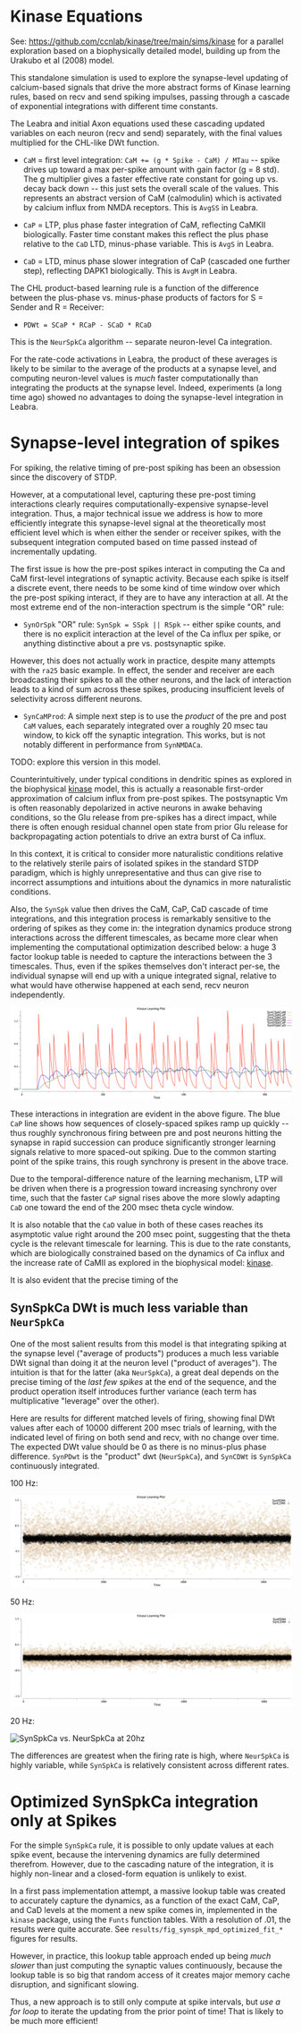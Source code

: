 # Kinase Equations

See: https://github.com/ccnlab/kinase/tree/main/sims/kinase for a parallel exploration based on a biophysically detailed model, building up from the Urakubo et al (2008) model.

This standalone simulation is used to explore the synapse-level updating of calcium-based signals that drive the more abstract forms of Kinase learning rules, based on recv and send spiking impulses, passing through a cascade of exponential integrations with different time constants.

The Leabra and initial Axon equations used these cascading updated variables on each neuron (recv and send) separately, with the final values multiplied for the CHL-like DWt function.

* `CaM` = first level integration: `CaM += (g * Spike - CaM) / MTau` -- spike drives up toward a max per-spike amount with gain factor (g = 8 std).  The g multiplier gives a faster effective rate constant for going up vs. decay back down -- this just sets the overall scale of the values.  This represents an abstract version of CaM (calmodulin) which is activated by calcium influx from NMDA receptors.  This is `AvgSS` in Leabra.

* `CaP` = LTP, plus phase faster integration of CaM, reflecting CaMKII biologically.  Faster time constant makes this reflect the plus phase relative to the `CaD` LTD, minus-phase variable.  This is `AvgS` in Leabra.

* `CaD` = LTD, minus phase slower integration of CaP (cascaded one further step), reflecting DAPK1 biologically.  This is `AvgM` in Leabra.

The CHL product-based learning rule is a function of the difference between the plus-phase vs. minus-phase products of factors for S = Sender and R = Receiver:

* `PDWt = SCaP * RCaP - SCaD * RCaD`

This is the `NeurSpkCa` algorithm -- separate neuron-level Ca integration.

For the rate-code activations in Leabra, the product of these averages is likely to be similar to the average of the products at a synapse level, and computing neuron-level values is *much* faster computationally than integrating the products at the synapse level.  Indeed, experiments (a long time ago) showed no advantages to doing the synapse-level integration in Leabra.

# Synapse-level integration of spikes

For spiking, the relative timing of pre-post spiking has been an obsession since the discovery of STDP.

However, at a computational level, capturing these pre-post timing interactions clearly requires computationally-expensive synapse-level integration.  Thus, a major technical issue we address is how to more efficiently integrate this synapse-level signal at the theoretically most efficient level which is when either the sender or receiver spikes, with the subsequent integration computed based on time passed instead of incrementally updating.

The first issue is how the pre-post spikes interact in computing the Ca and CaM first-level integrations of synaptic activity.  Because each spike is itself a discrete event, there needs to be some kind of time window over which the pre-post spiking interact, if they are to have any interaction at all.  At the most extreme end of the non-interaction spectrum is the simple "OR" rule:

* `SynOrSpk` "OR" rule: `SynSpk = SSpk || RSpk` -- either spike counts, and there is no explicit interaction at the level of the Ca influx per spike, or anything distinctive about a pre vs. postsynaptic spike.

However, this does not actually work in practice, despite many attempts with the `ra25` basic example.  In effect, the sender and receiver are each broadcasting their spikes to all the other neurons, and the lack of interaction leads to a kind of sum across these spikes, producing insufficient levels of selectivity across different neurons.

* `SynCaMProd`: A simple next step is to use the *product* of the pre and post `CaM` values, each separately integrated over a roughly 20 msec tau window, to kick off the synaptic integration.  This works, but is not notably different in performance from `SynNMDACa`.

TODO: explore this version in this model.

Counterintuitively, under typical conditions in dendritic spines as explored in the biophysical [kinase](https://github.com/ccnlab/kinase/tree/main/sims/kinase) model, this is actually a reasonable first-order approximation of calcium influx from pre-post spikes.  The postsynaptic Vm is often reasonably depolarized in active neurons in awake behaving conditions, so the Glu release from pre-spikes has a direct impact, while there is often enough residual channel open state from prior Glu release for backpropagating action potentials to drive an extra burst of Ca influx.

In this context, it is critical to consider more naturalistic conditions relative to the relatively sterile pairs of isolated spikes in the standard STDP paradigm, which is highly unrepresentative and thus can give rise to incorrect assumptions and intuitions about the dynamics in more naturalistic conditions. 

Also, the `SynSpk` value then drives the CaM, CaP, CaD cascade of time integrations, and this integration process is remarkably sensitive to the ordering of spikes as they come in: the integration dynamics produce strong interactions across the different timescales, as became more clear when implementing the computational optimization described below: a huge 3 factor lookup table is needed to capture the interactions between the 3 timescales.  Thus, even if the spikes themselves don't interact per-se, the individual synapse will end up with a unique integrated signal, relative to what would have otherwise happened at each send, recv neuron independently.

![20hz SynSpkCa integration](results/fig_synspk_mpd_optimized_fit_20hz_res01.png?raw=true "SynSpkCa for  20hz of both pre-post firing")

These interactions in integration are evident in the above figure.  The blue `CaP` line shows how sequences of closely-spaced spikes ramp up quickly -- thus roughly synchronous firing between pre and post neurons hitting the synapse in rapid succession can produce significantly stronger learning signals relative to more spaced-out spiking.  Due to the common starting point of the spike trains, this rough synchrony is present in the above trace.

Due to the temporal-difference nature of the learning mechanism, LTP will be driven when there is a progression toward increasing synchrony over time, such that the faster `CaP` signal rises above the more slowly adapting `CaD` one toward the end of the 200 msec theta cycle window.

It is also notable that the `CaD` value in both of these cases reaches its asymptotic value right around the 200 msec point, suggesting that the theta cycle is the relevant timescale for learning.  This is due to the rate constants, which are biologically constrained based on the dynamics of Ca influx and the increase rate of CaMII as explored in the biophysical model: [kinase](https://github.com/ccnlab/kinase/tree/main/sims/kinase).

It is also evident that the precise timing of the 

## SynSpkCa DWt is much less variable than `NeurSpkCa`

One of the most salient results from this model is that integrating spiking at the synapse level ("average of products") produces a much less variable DWt signal than doing it at the neuron level ("product of averages").  The intuition is that for the latter (aka `NeurSpkCa`), a great deal depends on the precise timing of the *last few spikes* at the end of the sequence, and the product operation itself introduces further variance (each term has multiplicative "leverage" over the other).

Here are results for different matched levels of firing, showing final DWt values after each of 10000 different 200 msec trials of learning, with the indicated level of firing on both send and recv, with no change over time.  The expected DWt value should be 0 as there is no minus-plus phase difference.  `SynPDwt` is the "product" dwt (`NeurSpkCa`), and `SynCDWt` is `SynSpkCa` continuously integrated.

100 Hz:

![SynSpkCa vs. NeurSpkCa at 100hz](results/fig_synspk_vs_neurspk_100hz.png?raw=true "SynSpkCa vs. NeurSpkCa at 100hz")

50 Hz:

![SynSpkCa vs. NeurSpkCa at 50hz](results/fig_synspk_vs_neurspk_50hz.png?raw=true "SynSpkCa vs. NeurSpkCa at 50z")

20 Hz:

![SynSpkCa vs. NeurSpkCa at 20hz](results/fig_synspk_vs_neurspk_20hz.png?raw=true "SynSpkCa vs. NeurSpkCa at 20hz")

The differences are greatest when the firing rate is high, where `NeurSpkCa` is highly variable, while `SynSpkCa` is relatively consistent across different rates.

# Optimized SynSpkCa integration only at Spikes

For the simple `SynSpkCa` rule, it is possible to only update values at each spike event, because the intervening dynamics are fully determined therefrom.  However, due to the cascading nature of the integration, it is highly non-linear and a closed-form equation is unlikely to exist.  

In a first pass implementation attempt, a massive lookup table was created to accurately capture the dynamics, as a function of the exact CaM, CaP, and CaD levels at the moment a new spike comes in, implemented in the `kinase` package, using the `Funts` function tables.  With a resolution of .01, the results were quite accurate.  See `results/fig_synspk_mpd_optimized_fit_*` figures for results.

However, in practice, this lookup table approach ended up being *much slower* than just computing the synaptic values continuously, because the lookup table is so big that random access of it creates major memory cache disruption, and significant slowing.

Thus, a new approach is to still only compute at spike intervals, but *use a for loop* to iterate the updating from the prior point of time!  That is likely to be much more efficient!


